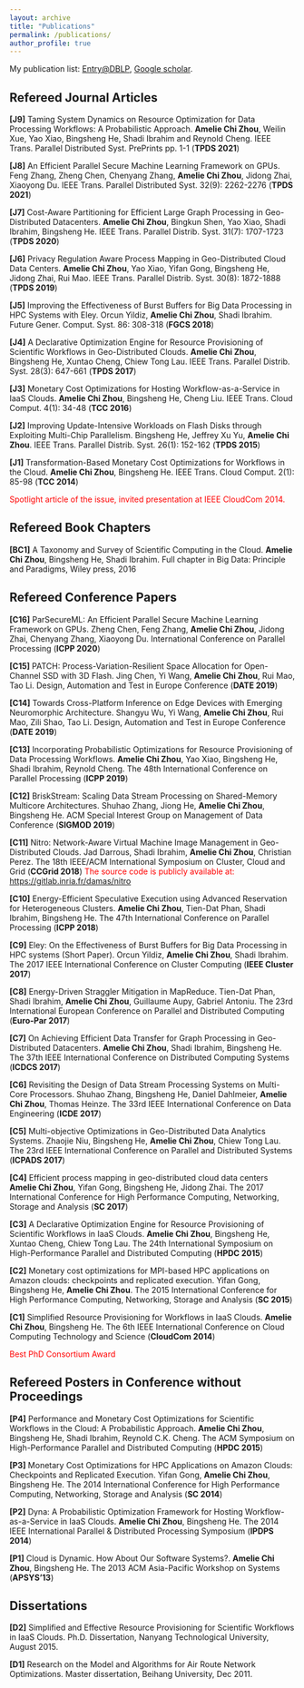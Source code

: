 ```yaml
---
layout: archive
title: "Publications"
permalink: /publications/
author_profile: true
---
```


My publication list: <a href="https://dblp.org/pid/131/6619.html">Entry@DBLP</a>, <a href="https://bit.ly/3xRbBoY">Google scholar</a>.

Refereed Journal Articles
----------

**[J9]** Taming System Dynamics on Resource Optimization for Data Processing Workflows: A Probabilistic
Approach.
**Amelie Chi Zhou**, Weilin Xue, Yao Xiao, Bingsheng He, Shadi Ibrahim and Reynold Cheng.
IEEE Trans. Parallel Distributed Syst. PrePrints pp. 1-1 (**TPDS 2021**) 

**[J8]** An Efficient Parallel Secure Machine Learning Framework on GPUs.
Feng Zhang, Zheng Chen, Chenyang Zhang, **Amelie Chi Zhou**, Jidong Zhai, Xiaoyong Du.
IEEE Trans. Parallel Distributed Syst. 32(9): 2262-2276 (**TPDS 2021**) 

**[J7]** Cost-Aware Partitioning for Efficient Large Graph Processing in Geo-Distributed Datacenters.
**Amelie Chi Zhou**, Bingkun Shen, Yao Xiao, Shadi Ibrahim, Bingsheng He.
IEEE Trans. Parallel Distrib. Syst. 31(7): 1707-1723 (**TPDS 2020**)

**[J6]** Privacy Regulation Aware Process Mapping in Geo-Distributed Cloud Data Centers.
**Amelie Chi Zhou**, Yao Xiao, Yifan Gong, Bingsheng He, Jidong Zhai, Rui Mao.
IEEE Trans. Parallel Distrib. Syst. 30(8): 1872-1888 (**TPDS 2019**)

**[J5]** Improving the Effectiveness of Burst Buffers for Big Data Processing in HPC Systems with Eley.
Orcun Yildiz, **Amelie Chi Zhou**, Shadi Ibrahim.
Future Gener. Comput. Syst. 86: 308-318 (**FGCS 2018**) 

**[J4]** A Declarative Optimization Engine for Resource Provisioning of Scientific Workflows in Geo-Distributed
Clouds.
**Amelie Chi Zhou**, Bingsheng He, Xuntao Cheng, Chiew Tong Lau.
IEEE Trans. Parallel Distrib. Syst. 28(3): 647-661 (**TPDS 2017**) 

**[J3]** Monetary Cost Optimizations for Hosting Workflow-as-a-Service in IaaS Clouds.
**Amelie Chi Zhou**, Bingsheng He, Cheng Liu.
IEEE Trans. Cloud Comput. 4(1): 34-48 (**TCC 2016**) 

**[J2]** Improving Update-Intensive Workloads on Flash Disks through Exploiting Multi-Chip Parallelism.
Bingsheng He, Jeffrey Xu Yu, **Amelie Chi Zhou**.
IEEE Trans. Parallel Distrib. Syst. 26(1): 152-162 (**TPDS 2015**) 

**[J1]** Transformation-Based Monetary Cost Optimizations for Workflows in the Cloud.
**Amelie Chi Zhou**, Bingsheng He.
IEEE Trans. Cloud Comput. 2(1): 85-98 (**TCC 2014**) 

<span style="color:red;">Spotlight article of the issue, invited presentation at IEEE CloudCom 2014.</span>

Refereed Book Chapters
---

**[BC1]** A Taxonomy and Survey of Scientific Computing in the Cloud.
**Amelie Chi Zhou**, Bingsheng He, Shadi Ibrahim.
Full chapter in Big Data: Principle and Paradigms, Wiley press, 2016


Refereed Conference Papers
---

**[C16]** ParSecureML: An Efficient Parallel Secure Machine Learning Framework on GPUs.
Zheng Chen, Feng Zhang, **Amelie Chi Zhou**, Jidong Zhai, Chenyang Zhang, Xiaoyong Du.
International Conference on Parallel Processing (**ICPP 2020**) 

**[C15]** PATCH: Process-Variation-Resilient Space Allocation for Open-Channel SSD with 3D Flash.
Jing Chen, Yi Wang, **Amelie Chi Zhou**, Rui Mao, Tao Li.
Design, Automation and Test in Europe Conference (**DATE 2019**) 

**[C14]** Towards Cross-Platform Inference on Edge Devices with Emerging Neuromorphic Architecture.
Shangyu Wu, Yi Wang, **Amelie Chi Zhou**, Rui Mao, Zili Shao, Tao Li.
Design, Automation and Test in Europe Conference (**DATE 2019**) 

**[C13]** Incorporating Probabilistic Optimizations for Resource Provisioning of Data Processing Workflows.
**Amelie Chi Zhou**, Yao Xiao, Bingsheng He, Shadi Ibrahim, Reynold Cheng.
The 48th International Conference on Parallel Processing (**ICPP 2019**) 

**[C12]** BriskStream: Scaling Data Stream Processing on Shared-Memory Multicore Architectures.
Shuhao Zhang, Jiong He, **Amelie Chi Zhou**, Bingsheng He.
ACM Special Interest Group on Management of Data Conference (**SIGMOD 2019**)

**[C11]** Nitro: Network-Aware Virtual Machine Image Management in Geo-Distributed Clouds.
Jad Darrous, Shadi Ibrahim, **Amelie Chi Zhou**, Christian Perez.
The 18th IEEE/ACM International Symposium on Cluster, Cloud and Grid (**CCGrid 2018**) 
<span style="color:red;">The source code is publicly available at: https://gitlab.inria.fr/damas/nitro</span>

**[C10]** Energy-Efficient Speculative Execution using Advanced Reservation for Heterogeneous Clusters.
**Amelie Chi Zhou**, Tien-Dat Phan, Shadi Ibrahim, Bingsheng He.
The 47th International Conference on Parallel Processing (**ICPP 2018**) 

**[C9]** Eley: On the Effectiveness of Burst Buffers for Big Data Processing in HPC systems (Short Paper).
Orcun Yildiz, **Amelie Chi Zhou**, Shadi Ibrahim.
The 2017 IEEE International Conference on Cluster Computing (**IEEE Cluster 2017**)

**[C8]** Energy-Driven Straggler Mitigation in MapReduce.
Tien-Dat Phan, Shadi Ibrahim, **Amelie Chi Zhou**, Guillaume Aupy, Gabriel Antoniu.
The 23rd International European Conference on Parallel and Distributed Computing (**Euro-Par 2017**)

**[C7]** On Achieving Efficient Data Transfer for Graph Processing in Geo-Distributed Datacenters.
**Amelie Chi Zhou**, Shadi Ibrahim, Bingsheng He.
The 37th IEEE International Conference on Distributed Computing Systems (**ICDCS 2017**) 

**[C6]** Revisiting the Design of Data Stream Processing Systems on Multi-Core Processors.
Shuhao Zhang, Bingsheng He, Daniel Dahlmeier, **Amelie Chi Zhou**, Thomas Heinze.
The 33rd IEEE International Conference on Data Engineering (**ICDE 2017**) 

**[C5]** Multi-objective Optimizations in Geo-Distributed Data Analytics Systems.
Zhaojie Niu, Bingsheng He, **Amelie Chi Zhou**, Chiew Tong Lau.
The 23rd IEEE International Conference on Parallel and Distributed Systems (**ICPADS 2017**) 

**[C4]** Efficient process mapping in geo-distributed cloud data centers
**Amelie Chi Zhou**, Yifan Gong, Bingsheng He, Jidong Zhai.
The 2017 International Conference for High Performance Computing, Networking, Storage and Analysis (**SC 2017**) 

**[C3]** A Declarative Optimization Engine for Resource Provisioning of Scientific Workflows in IaaS Clouds.
**Amelie Chi Zhou**, Bingsheng He, Xuntao Cheng, Chiew Tong Lau.
The 24th International Symposium on High-Performance Parallel and Distributed Computing (**HPDC 2015**)

**[C2]** Monetary cost optimizations for MPI-based HPC applications on Amazon clouds: checkpoints and
replicated execution.
Yifan Gong, Bingsheng He, **Amelie Chi Zhou**.
The 2015 International Conference for High Performance Computing, Networking, Storage and Analysis
(**SC 2015**) 

**[C1]** Simplified Resource Provisioning for Workflows in IaaS Clouds.
**Amelie Chi Zhou**, Bingsheng He.
The 6th IEEE International Conference on Cloud Computing Technology and Science (**CloudCom 2014**)

<span style="color:red;">Best PhD Consortium Award</span>

Refereed Posters in Conference without Proceedings
---

**[P4]** Performance and Monetary Cost Optimizations for Scientific Workflows in the Cloud: A Probabilistic
Approach.
**Amelie Chi Zhou**, Bingsheng He, Shadi Ibrahim, Reynold C.K. Cheng.
The ACM Symposium on High-Performance Parallel and Distributed Computing (**HPDC 2015**) 

**[P3]** Monetary Cost Optimizations for HPC Applications on Amazon Clouds: Checkpoints and Replicated
Execution.
Yifan Gong, **Amelie Chi Zhou**, Bingsheng He.
The 2014 International Conference for High Performance Computing, Networking, Storage and Analysis
(**SC 2014**) 

**[P2]** Dyna: A Probabilistic Optimization Framework for Hosting Workflow-as-a-Service in IaaS Clouds.
**Amelie Chi Zhou**, Bingsheng He.
The 2014 IEEE International Parallel & Distributed Processing Symposium (**IPDPS 2014**) 

**[P1]** Cloud is Dynamic. How About Our Software Systems?.
**Amelie Chi Zhou**, Bingsheng He.
The 2013 ACM Asia-Pacific Workshop on Systems (**APSYS’13**)

Dissertations
---

**[D2]** Simplified and Effective Resource Provisioning for Scientific Workflows in IaaS Clouds.
Ph.D. Dissertation, Nanyang Technological University, August 2015.

**[D1]** Research on the Model and Algorithms for Air Route Network Optimizations.
Master dissertation, Beihang University, Dec 2011.
